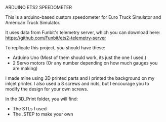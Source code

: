 ARDUINO ETS2 SPEEDOMETER

This is a arduino-based custom speedometer for Euro Truck Simulator and American Truck Simulator.

It uses data from Funbit's telemetry server, which you can download here: https://github.com/Funbit/ets2-telemetry-server

To replicate this project, you should have these:
- Arduino Uno (Most of them should work, its just the one I used.)
- 2 Servo motors (Or any number depending on how much gauges you are making)

I made mine using 3D printed parts and I printed the background on my inkjet printer. I also used a 8 screws and nuts, but I encourage you to modify the design for your own screws. 

In the 3D_Print folder, you will find:
- The STLs I used
- The .STEP to make your own
